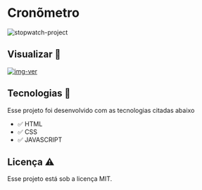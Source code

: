 # Cronõmetro

![stopwatch-project](https://github.com/aleanrocha/projeto-cronometro/assets/109040443/17fb7d1c-130e-4a1e-a27b-b5592c55b044)

## Visualizar 🔎

<div>
  <a target="_blank" href="https://aleanrocha.github.io/projeto-cronometro/"><img alt="img-ver" src="https://img.shields.io/badge/Ver Projeto-262577?style=for-the-badge&logo=Ver&logoColor=white&labelColor=red"></a>
</div>

## Tecnologias 🚀

Esse projeto foi desenvolvido com as tecnologias citadas abaixo

- ✅ HTML
- ✅ CSS
- ✅ JAVASCRIPT

## Licença ⚠️

Esse projeto está sob a licença MIT.

